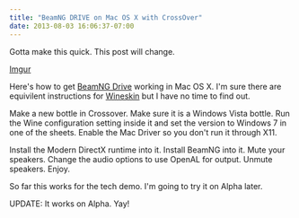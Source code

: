 ```yaml
---
title: "BeamNG DRIVE on Mac OS X with CrossOver"
date: 2013-08-03 16:06:37-07:00
---
```


Gotta make this quick. This post will change.

[Imgur](http://i.imgur.com/1cagpNd.jpg)

Here's how to get [BeamNG Drive][] working in Mac OS X. I'm sure there are equivilent instructions for [Wineskin][]
but I have no time to find out.

Make a new bottle in Crossover. Make sure it is a Windows Vista bottle. Run the Wine configuration setting inside it
and set the version to Windows 7 in one of the sheets. Enable the Mac Driver so you don't run it through X11.

Install the Modern DirectX runtime into it. Install BeamNG into it. Mute your speakers. Change the audio options to
use OpenAL for output. Unmute speakers. Enjoy.

So far this works for the tech demo. I'm going to try it on Alpha later.

UPDATE: It works on Alpha. Yay!

[BeamNG Drive]: http://www.beamng.com/drive/
[Wineskin]: http://wineskin.urgesoftware.com/tiki-index.php?page=Wineskin%2C+Play+your+favorite+Windows+games+on+Mac+OS+X+without+needing+Microsoft+Windows

